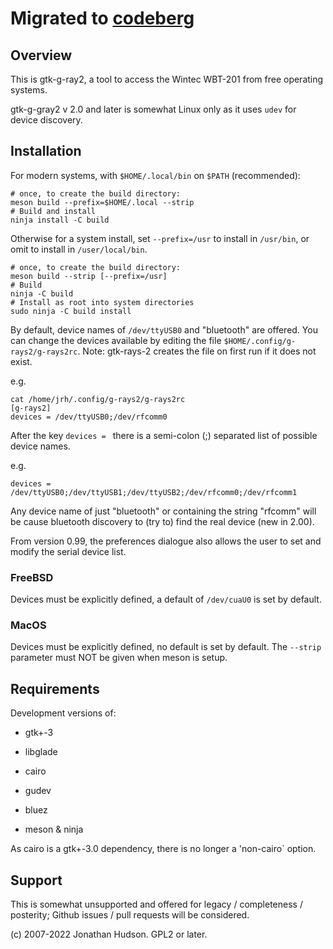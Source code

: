 # Migrated to [codeberg](https://codeberg.org/stronnag/gtk-g-rays2)
## Overview

This is gtk-g-ray2, a tool to access the Wintec WBT-201 from free operating systems.

gtk-g-gray2 v 2.0 and later is somewhat Linux only as it uses `udev` for device discovery.

## Installation

For modern systems, with `$HOME/.local/bin` on `$PATH` (recommended):

```
# once, to create the build directory:
meson build --prefix=$HOME/.local --strip
# Build and install
ninja install -C build
```

Otherwise for a system install, set `--prefix=/usr` to install in `/usr/bin`, or omit to install in `/user/local/bin`.

```
# once, to create the build directory:
meson build --strip [--prefix=/usr]
# Build
ninja -C build
# Install as root into system directories
sudo ninja -C build install
```

By default, device names of `/dev/ttyUSB0` and "bluetooth" are offered. You can change the devices available by editing the file `$HOME/.config/g-rays2/g-rays2rc`. Note: gtk-rays-2 creates the file on first run if it does not exist.

e.g.

```
cat /home/jrh/.config/g-rays2/g-rays2rc
[g-rays2]
devices = /dev/ttyUSB0;/dev/rfcomm0
```

After the key `devices = ` there is a semi-colon (;) separated list of
possible device names.

e.g.

```
devices = /dev/ttyUSB0;/dev/ttyUSB1;/dev/ttyUSB2;/dev/rfcomm0;/dev/rfcomm1
```

Any device name of just "bluetooth" or containing the string "rfcomm" will be cause bluetooth discovery to (try to) find the real device (new in 2.00).

From version 0.99, the preferences dialogue also allows the user to set and modify the serial device list.

### FreeBSD

Devices must be explicitly defined, a default of `/dev/cuaU0` is set by default.

### MacOS

Devices must be explicitly defined, no default is set by default.
The `--strip` parameter must NOT be given when meson is setup.

## Requirements

Development versions of:

* gtk+-3
* libglade
* cairo
* gudev
* bluez

* meson & ninja

As cairo is a gtk+-3.0 dependency, there is no longer a 'non-cairo` option.


## Support

This is somewhat unsupported and offered for legacy / completeness / posterity; Github issues / pull requests will be considered.

(c) 2007-2022 Jonathan Hudson. GPL2 or later.
